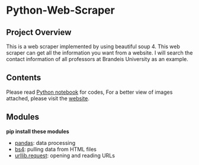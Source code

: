 # Python-Web-Scraper
## Project Overview
This is a web scraper implemented by using beautiful soup 4. This web scraper can get all the information you want from a website. I will search the contact information of all professors at Brandeis University as an example. 
## Contents
Please read [Python notebook](https://github.com/charliezcr/Python-Web-Scraper/blob/master/Python-BS-Web-Scraping.ipynb) for codes,
For a better view of images attached, please visit the [website](https://charliezcr.github.io/Python-BS-Web-Scraping.html).
## Modules
**pip install these modules**
- [pandas](https://pandas.pydata.org/): data processing
- [bs4](https://www.crummy.com/software/BeautifulSoup/bs4/doc/): pulling data from HTML files
- [urllib.request](https://docs.python.org/3/library/urllib.request.html#module-urllib.request): opening and reading URLs
